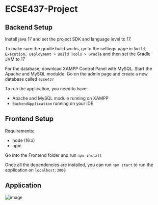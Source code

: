 # ECSE437-Project

## Backend Setup

Install java 17 and set the project SDK and language level to 17.

To make sure the gradle build works, go to the settings page in `Build, Execution, Deployment > Build Tools > Gradle` and then set the Gradle JVM to 17

For the database, download XAMPP Control Panel with MySQL. Start the Apache and MySQL modulde. Go on the admin page and create a new database called `ecse437`

To run the application, you need to have:
* Apache and MySQL module running on XAMPP
* `BackendApplication` running on your IDE

## Frontend Setup

Requirements:
* node (16.x)
* npm

Go into the Frontend folder and run `npm install`

Once all the dependencies are installed, you can run `npm start` to run the application on `localhost:3000`

## Application
![image](https://user-images.githubusercontent.com/43350396/205521458-7c94ec63-56d4-48fe-b555-d67da5fdef6a.png)

